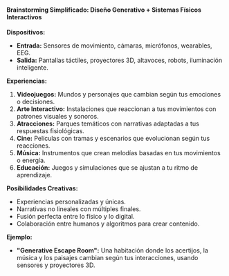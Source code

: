 #### **Brainstorming Simplificado: Diseño Generativo + Sistemas Físicos Interactivos**

 **Dispositivos:**
- **Entrada:** Sensores de movimiento, cámaras, micrófonos, wearables, EEG.
- **Salida:** Pantallas táctiles, proyectores 3D, altavoces, robots, iluminación inteligente.

 **Experiencias:**
1. **Videojuegos:** Mundos y personajes que cambian según tus emociones o decisiones.
2. **Arte Interactivo:** Instalaciones que reaccionan a tus movimientos con patrones visuales y sonoros.
3. **Atracciones:** Parques temáticos con narrativas adaptadas a tus respuestas fisiológicas.
4. **Cine:** Películas con tramas y escenarios que evolucionan según tus reacciones.
5. **Música:** Instrumentos que crean melodías basadas en tus movimientos o energía.
6. **Educación:** Juegos y simulaciones que se ajustan a tu ritmo de aprendizaje.

 **Posibilidades Creativas:**
- Experiencias personalizadas y únicas.
- Narrativas no lineales con múltiples finales.
- Fusión perfecta entre lo físico y lo digital.
- Colaboración entre humanos y algoritmos para crear contenido.

 **Ejemplo:**
- **"Generative Escape Room":** Una habitación donde los acertijos, la música y los paisajes cambian según tus interacciones, usando sensores y proyectores 3D.

